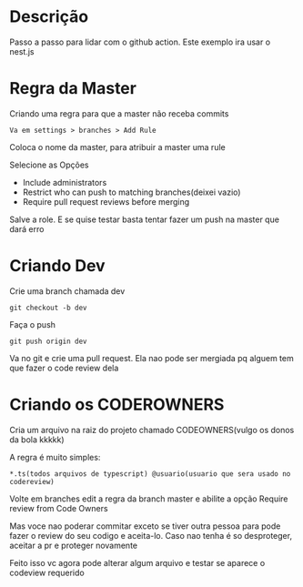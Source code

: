 # Descrição 
Passo a passo para lidar com o github action. Este exemplo ira usar o nest.js

# Regra da Master

Criando uma regra para que a master não receba commits

```
Va em settings > branches > Add Rule
```

Coloca o nome da master, para atribuir a master uma rule

Selecione as Opções

* Include administrators
* Restrict who can push to matching branches(deixei vazio)
* Require pull request reviews before merging

Salve a role. E se quise testar basta tentar fazer um push na master que dará erro

# Criando Dev

Crie uma branch chamada dev

```
git checkout -b dev
```

Faça o push

```
git push origin dev
```

Va no git e crie uma pull request. Ela nao pode ser mergiada pq alguem tem que fazer o code review dela

# Criando os CODEROWNERS

Cria um arquivo na raiz do projeto chamado CODEOWNERS(vulgo os donos da bola kkkkk)

A regra é muito simples:
```
*.ts(todos arquivos de typescript) @usuario(usuario que sera usado no codereview)
```

Volte em branches edit a regra da branch master e abilite a opção Require review from Code Owners

Mas voce nao poderar commitar exceto se tiver outra pessoa para pode fazer o review do seu codigo e aceita-lo. Caso nao tenha é so desproteger, aceitar a pr e proteger novamente

Feito isso vc agora pode alterar algum arquivo e testar se aparece o codeview requerido
